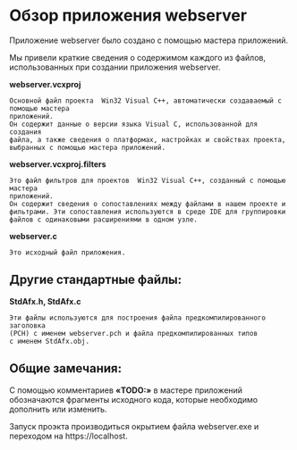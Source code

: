 
   Обзор приложения webserver
===============================   
Приложение webserver было создано с помощью мастера приложений.

Мы привели краткие сведения о содержимом каждого из файлов, использованных 
при создании приложения webserver.


**webserver.vcxproj**

    Основной файл проекта  Win32 Visual C++, автоматически создаваемый с помощью мастера 
    приложений.
    Он содержит данные о версии языка Visual C, использованной для создания 
    файла, а также сведения о платформах, настройках и свойствах проекта, 
    выбранных с помощью мастера приложений.

**webserver.vcxproj.filters**

    Это файл фильтров для проектов  Win32 Visual C++, созданный с помощью мастера 
    приложений. 
    Он содержит сведения о сопоставлениях между файлами в нашем проекте и 
    фильтрами. Эти сопоставления используются в среде IDE для группировки 
    файлов с одинаковыми расширениями в одном узле.

**webserver.c**

    Это исходный файл приложения.

Другие стандартные файлы:
-----------------------------------
**StdAfx.h, StdAfx.c**

    Эти файлы используются для построения файла предкомпилированного заголовка 
    (PCH) с именем webserver.pch и файла предкомпилированных типов 
    с именем StdAfx.obj.


Общие замечания:
-----------------------------------
С помощью комментариев **«TODO:»** в мастере приложений обозначаются фрагменты 
исходного кода, которые необходимо дополнить или изменить.

Запуск проэкта производиться окрытием файла webserver.exe и переходом на https://localhost.


